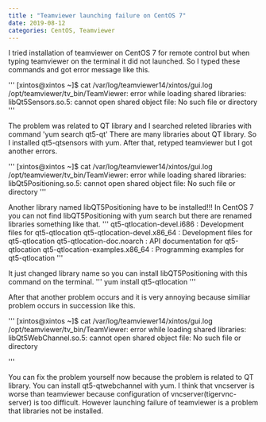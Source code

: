 ```yaml
---
title : "Teamviewer launching failure on CentOS 7"
date: 2019-08-12
categories: CentOS, Teamviewer
---
```


I tried installation of teamviewer on CentOS 7 for remote control but when typing teamviewer on the terminal it did not launched.
So I typed these commands and got error message like this.

'''
[xintos@xintos ~]$ cat /var/log/teamviewer14/xintos/gui.log 
/opt/teamviewer/tv_bin/TeamViewer: error while loading shared libraries: libQt5Sensors.so.5: cannot open shared object file: No such file or directory
'''

The problem was related to QT library and I searched releted libraries with command 'yum search qt5-qt'
There are many libraries about QT library. So I installed qt5-qtsensors with yum. After that, retyped teamviewer but I got another errors.

'''
[xintos@xintos ~]$ cat /var/log/teamviewer14/xintos/gui.log 
/opt/teamviewer/tv_bin/TeamViewer: error while loading shared libraries: libQt5Positioning.so.5: cannot open shared object file: No such file or directory
'''

Another library named libQT5Positioning have to be installed!!! In CentOS 7 you can not find libQT5Positioning with yum search but there are renamed libraries something like that.
'''
qt5-qtlocation-devel.i686 : Development files for qt5-qtlocation
qt5-qtlocation-devel.x86_64 : Development files for qt5-qtlocation
qt5-qtlocation-doc.noarch : API documentation for qt5-qtlocation
qt5-qtlocation-examples.x86_64 : Programming examples for qt5-qtlocation
'''

It just changed library name so you can install libQT5Positioning with this command on the terminal.
'''
yum install qt5-qtlocation 
'''

After that another problem occurs and it is very annoying because similiar problem occurs in succession like this.

'''
[xintos@xintos ~]$ cat /var/log/teamviewer14/xintos/gui.log 
/opt/teamviewer/tv_bin/TeamViewer: error while loading shared libraries: libQt5WebChannel.so.5: cannot open shared object file: No such file or directory

'''

You can fix the problem yourself now because the problem is related to QT library. You can install qt5-qtwebchannel with yum.
I think that vncserver is worse than teamviewer because configuration of vncserver(tigervnc-server) is too difficult. However launching failure of teamviewer is a problem that libraries not be installed.
